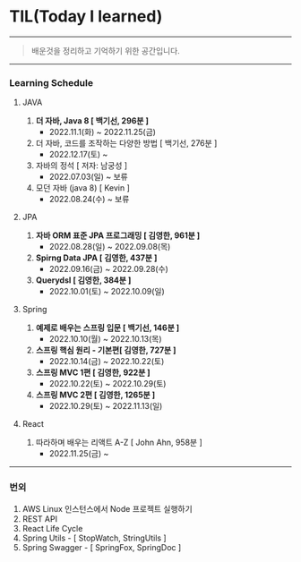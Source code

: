 # TIL(Today I learned) 

----

> 배운것을 정리하고 기억하기 위한 공간입니다.

----

### Learning Schedule

1. JAVA
   1. **더 자바, Java 8 [ 백기선, 296분 ]**
      - 2022.11.1(화) ~ 2022.11.25(금)
   2. 더 자바, 코드를 조작하는 다양한 방법 [ 백기선, 276분 ]
      - 2022.12.17(토) ~
   3. 자바의 정석 [ 저자: 남궁성 ]
      - 2022.07.03(일) ~ 보류
   4. 모던 자바 (java 8) [ Kevin ]
      - 2022.08.24(수) ~ 보류

2. JPA
   1. **자바 ORM 표준 JPA 프로그래밍 [ 김영한, 961분 ]**
      - 2022.08.28(일) ~ 2022.09.08(목)
   2. **Spirng Data JPA [ 김영한, 437분 ]**
      - 2022.09.16(금) ~ 2022.09.28(수)
   3. **Querydsl [ 김영한, 384분 ]**
      - 2022.10.01(토) ~ 2022.10.09(일)
3. Spring
   1. **예제로 배우는 스프링 입문 [ 백기선, 146분 ]** 
      - 2022.10.10(월) ~ 2022.10.13(목)
   2. **스프링 핵심 원리 - 기본편[ 김영한, 727분 ]**
      - 2022.10.14(금) ~ 2022.10.22(토)
   3. **스프링 MVC 1편 [ 김영한, 922분 ]**
      - 2022.10.22(토) ~ 2022.10.29(토)
   4. **스프링 MVC 2편 [ 김영한, 1265분 ]**
      - 2022.10.29(토) ~ 2022.11.13(일)
4. React
   1. 따라하며 배우는 리액트 A-Z [ John Ahn, 958분 ]
      - 2022.11.25(금) ~ 


----

### 번외

1. AWS Linux 인스턴스에서 Node 프로젝트 실행하기
2. REST API
3. React Life Cycle
4. Spring Utils - [ StopWatch, StringUtils ]
5. Spring Swagger - [ SpringFox, SpringDoc ]
